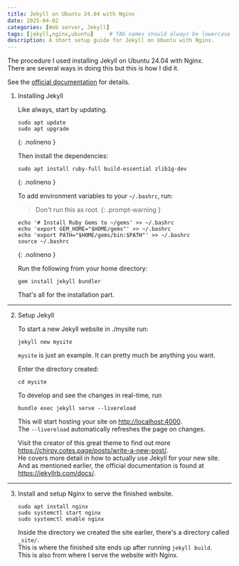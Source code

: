 ```yaml
---
title: Jekyll on Ubuntu 24.04 with Nginx
date: 2025-04-02
categories: [Web server, Jekyll]
tags: [jekyll,nginx,ubuntu]     # TAG names should always be lowercase
description: A short setup guide for Jekyll on Ubuntu with Nginx.
---
```


The procedure I used installing Jekyll on Ubuntu 24.04 with Nginx.  
There are several ways in doing this but this is how I did it.

See the <a href="https://jekyllrb.com/docs/installation/ubuntu/">official documentation</a> for details.

1. Installing Jekyll

    Like always, start by updating.

    ```shell
    sudo apt update
    sudo apt upgrade
    ```
    {: .nolineno }

    Then install the dependencies:

    ```shell
    sudo apt install ruby-full build-essential zlib1g-dev
    ```
    {: .nolineno }

    To add environment variables to your `~/.bashrc`, run:

    > Don't run this as root.
    {: .prompt-warning }

    ```shell
    echo '# Install Ruby Gems to ~/gems' >> ~/.bashrc
    echo 'export GEM_HOME="$HOME/gems"' >> ~/.bashrc
    echo 'export PATH="$HOME/gems/bin:$PATH"' >> ~/.bashrc
    source ~/.bashrc
    ```
    {: .nolineno }

    Run the following from your home directory:
    ```shell
    gem install jekyll bundler
    ```

    That's all for the installation part.

---

2. Setup Jekyll
    
    To start a new Jekyll website in ./mysite run:
    
    ```shell
    jekyll new mysite
    ```
    `mysite` is just an example. It can pretty much be anything you want.
    
    Enter the directory created:
    
    ```shell
    cd mysite
    ```
    
    To develop and see the changes in real-time, run
    
    ```shell
    bundle exec jekyll serve --livereload
    ```
    
    This will start hosting your site on <http://localhost:4000>.  
    The `--livereload` automatically refreshes the page on changes.

    Visit the creator of this great theme to find out more <https://chirpy.cotes.page/posts/write-a-new-post/>.  
    He covers more detail in how to actually use Jekyll for your new site.  
    And as mentioned earlier, the official documentation is found at <https://jekyllrb.com/docs/>.

---

3. Install and setup Nginx to serve the finished website.

    ```shell
    sudo apt install nginx
    sudo systemctl start nginx
    sudo systemctl enable nginx
    ```

    Inside the directory we created the site earlier, there's a directory called `_site/`.  
    This is where the finished site ends up after running `jekyll build`.  
    This is also from where I serve the website with Nginx.